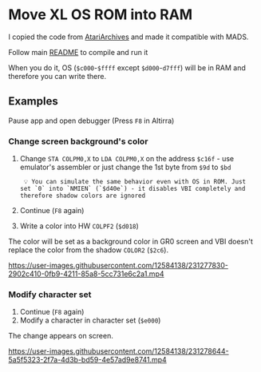 # Move XL OS ROM into RAM

I copied the code from [AtariArchives](https://www.atariarchives.org/mapping/appendix12.php#:~:text=Move%20XL%20OS%20ROM%20into%20RAM) and made it compatible with MADS.

Follow main [README](../README.md) to compile and run it

When you do it, OS (`$c000`-`$ffff` except `$d000`-`d7fff`) will be in RAM and therefore you can write there.

## Examples

Pause app and open debugger (Press `F8` in Altirra)

### Change screen background's color

1. Change `STA COLPM0,X` to `LDA COLPM0,X` on the address `$c16f` - use emulator's assembler or just change the 1st byte from `$9d` to `$bd`

        💡 You can simulate the same behavior even with OS in ROM. Just set `0` into `NMIEN` (`$d40e`) - it disables VBI completely and therefore shadow colors are ignored
2. Continue (`F8` again)
3. Write a color into HW `COLPF2` (`$d018`)

The color will be set as a background color in GR0 screen and VBI doesn't replace the color from the shadow `COLOR2` (`$2c6`).

<https://user-images.githubusercontent.com/12584138/231277830-2902c410-0fb9-4211-85a8-5cc731e6c2a1.mp4>

### Modify character set

1. Continue (`F8` again)
2. Modify a character in character set (`$e000`)

The change appears on screen.

<https://user-images.githubusercontent.com/12584138/231278644-5a5f5323-2f7a-4d3b-bd59-4e57ad9e8741.mp4>
